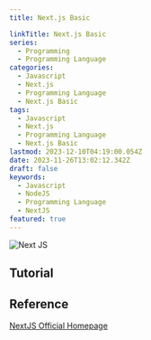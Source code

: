 ```yaml
---
title: Next.js Basic

linkTitle: Next.js Basic
series:
  - Programming
  - Programming Language
categories:
  - Javascript
  - Next.js
  - Programming Language
  - Next.js Basic
tags:
  - Javascript
  - Next.js
  - Programming Language
  - Next.js Basic
lastmod: 2023-12-10T04:19:00.054Z
date: 2023-11-26T13:02:12.342Z
draft: false
keywords:
  - Javascript
  - NodeJS
  - Programming Language
  - NextJS
featured: true
---
```


![Next JS](media/images/next-js.png "https://velog.io/@bang04/NextJS-%ED%95%B5%EC%8B%AC%EA%B8%B0%EB%8A%A5-3%EA%B0%80%EC%A7%80-%EC%A0%95%EB%A6%AC")

## Tutorial

## Reference

[NextJS Official Homepage](https://nextjs.org/)

